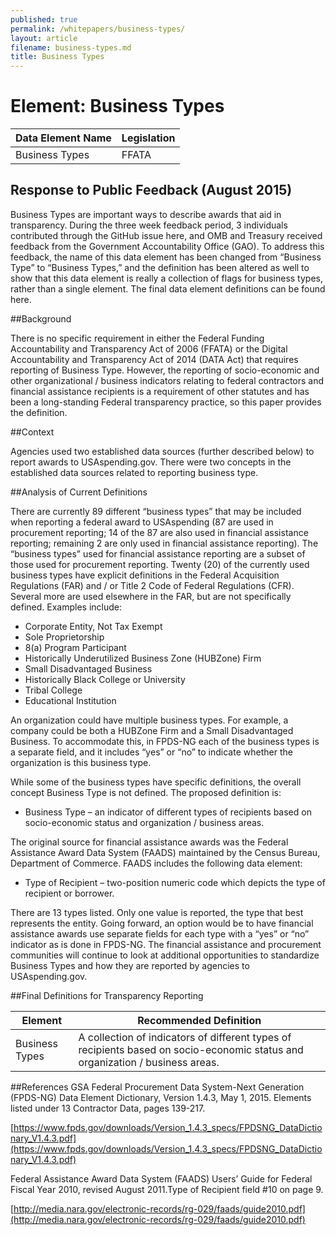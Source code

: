 ```yaml
---
published: true
permalink: /whitepapers/business-types/
layout: article
filename: business-types.md
title: Business Types
---
```


# Element: Business Types

<table class='table-bordered'>
  <thead>
    <tr>
      <th scope ="col">Data Element Name</th>
      <th scope="col">Legislation</th>
    </tr>
  </thead>
  <tr>
    <td>Business Types</td>
    <td>FFATA</td>
  </tr>
  </table>

## Response to Public Feedback (August 2015)

Business Types are important ways to describe awards that aid in transparency. During the three week feedback period, 3 individuals contributed through the GitHub issue here, and OMB and Treasury received feedback from the Government Accountability Office (GAO).  To address this feedback, the name of this data element has been changed from “Business Type” to “Business Types,” and the definition has been altered as well to show that this data element is really a collection of flags for business types, rather than a single element. The final data element definitions can be found here.


##Background

There is no specific requirement in either the Federal Funding Accountability and Transparency Act of 2006 (FFATA) or the Digital Accountability and Transparency Act of 2014 (DATA Act) that requires reporting of Business Type.  However, the reporting of socio-economic and other organizational / business indicators relating to federal contractors and financial assistance recipients is a requirement of other statutes and has been a long-standing Federal transparency practice, so this paper provides the definition.

##Context

Agencies used two established data sources (further described below) to report awards to USAspending.gov.  There were two concepts in the established data sources related to reporting business type.  

##Analysis of Current Definitions

There are currently 89 different “business types” that may be included when reporting a federal award to USAspending (87 are used in procurement reporting; 14 of the 87 are also used in financial assistance reporting; remaining 2 are only used in financial assistance reporting). The “business types” used for financial assistance reporting are a subset of those used for procurement reporting. Twenty (20) of the currently used business types have explicit definitions in the Federal Acquisition Regulations (FAR) and / or Title 2 Code of Federal Regulations (CFR).  Several more are used elsewhere in the FAR, but are not specifically defined. Examples include:

* Corporate Entity, Not Tax Exempt
* Sole Proprietorship
* 8(a) Program Participant
* Historically Underutilized Business Zone (HUBZone) Firm
* Small Disadvantaged Business
* Historically Black College or University
* Tribal College
* Educational Institution


An organization could have multiple business types.  For example, a company could be both a HUBZone Firm and a Small Disadvantaged Business.  To accommodate this, in FPDS-NG each of the business types is a separate field, and it includes “yes” or “no” to indicate whether the organization is this business type.

While some of the business types have specific definitions, the overall concept Business Type is not defined.  The proposed definition is:

* Business Type – an indicator of different types of recipients based on socio-economic status and organization / business areas.

The original source for financial assistance awards was the Federal Assistance Award Data System (FAADS) maintained by the Census Bureau, Department of Commerce.  FAADS includes the following data element:  

* Type of Recipient – two-position numeric code which depicts the type of recipient or borrower.

There are 13 types listed.  Only one value is reported, the type that best represents the entity.  Going forward, an option would be to have financial assistance awards use separate fields for each type with a “yes” or “no” indicator as is done in FPDS-NG. The financial assistance and procurement communities will continue to look at additional opportunities to standardize Business Types and how they are reported by agencies to USAspending.gov. 

##Final Definitions for Transparency Reporting
<table class='table-bordered'>
  <thead>
    <tr>
      <th scope="col">Element</th>
      <th scope="col">Recommended Definition</th>
    </tr>
  </thead>
  <tr>
    <td>Business Types</td>
    <td>A collection of indicators of different types of recipients based on socio-economic status and organization / business areas.</td>
  </tr>
</table>

##References
GSA Federal Procurement Data System-Next Generation (FPDS-NG) Data Element Dictionary, Version 1.4.3, May 1, 2015.  Elements listed under 13 Contractor Data, pages 139-217.

[https://www.fpds.gov/downloads/Version_1.4.3_specs/FPDSNG_DataDictionary_V1.4.3.pdf](https://www.fpds.gov/downloads/Version_1.4.3_specs/FPDSNG_DataDictionary_V1.4.3.pdf)

Federal Assistance Award Data System (FAADS) Users’ Guide for Federal Fiscal Year 2010, revised August 2011.Type of Recipient field #10 on page 9.

[http://media.nara.gov/electronic-records/rg-029/faads/guide2010.pdf](http://media.nara.gov/electronic-records/rg-029/faads/guide2010.pdf)

